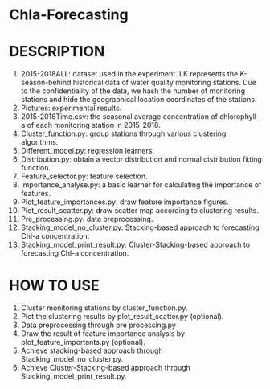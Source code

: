 # Chla-Forecasting
# DESCRIPTION
1.	2015-2018ALL: dataset used in the experiment. LK represents the K-season-behind historical data of water quality monitoring stations. Due to the confidentiality of the data, we hash the number of monitoring stations and hide the geographical location coordinates of the stations.
2.	Pictures: experimental results. 
3.	2015-2018Time.csv: the seasonal average concentration of chlorophyll-a of each monitoring station in 2015-2018.
4.	Cluster_function.py: group stations through various clustering algorithms.
5.	Different_model.py: regression learners.
6.	Distribution.py: obtain a vector distribution and normal distribution fitting function.
7.	Feature_selector.py: feature selection.
8.	Importance_analyse.py: a basic learner for calculating the importance of features.
9.	Plot_feature_importances.py: draw feature importance figures.
10.	Plot_result_scatter.py: draw scatter map according to clustering results.
11.	Pre_processing.py: data preprocessing.
12.	Stacking_model_no_cluster.py: Stacking-based approach to forecasting Chl-a concentration.
13.	Stacking_model_print_result.py: Cluster-Stacking-based approach to forecasting Chl-a concentration.

# HOW TO USE
1.	Cluster monitoring stations by cluster_function.py. 
2.	Plot the clustering results by plot_result_scatter.py (optional).
3.	Data preprocessing through pre processing.py
4.	Draw the result of feature importance analysis by plot_feature_importants.py (optional).
5.	Achieve stacking-based approach through Stacking_model_no_cluster.py.
6.	Achieve Cluster-Stacking-based approach through Stacking_model_print_result.py.

